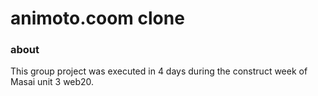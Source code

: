 # animoto.coom clone
### about
This group project was executed in 4 days during the construct week of Masai unit 3 web20.
